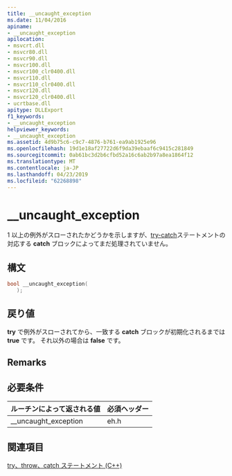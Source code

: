 ```yaml
---
title: __uncaught_exception
ms.date: 11/04/2016
apiname:
- __uncaught_exception
apilocation:
- msvcrt.dll
- msvcr80.dll
- msvcr90.dll
- msvcr100.dll
- msvcr100_clr0400.dll
- msvcr110.dll
- msvcr110_clr0400.dll
- msvcr120.dll
- msvcr120_clr0400.dll
- ucrtbase.dll
apitype: DLLExport
f1_keywords:
- __uncaught_exception
helpviewer_keywords:
- __uncaught_exception
ms.assetid: 4d9b75c6-c9c7-4876-b761-ea9ab1925e96
ms.openlocfilehash: 19d1e18af27722d6f9da39ebaaf6c9415c281849
ms.sourcegitcommit: 0ab61bc3d2b6cfbd52a16c6ab2b97a8ea1864f12
ms.translationtype: MT
ms.contentlocale: ja-JP
ms.lasthandoff: 04/23/2019
ms.locfileid: "62268898"
---
```

# <a name="__uncaught_exception"></a>__uncaught_exception

1 以上の例外がスローされたかどうかを示しますが、[try-catch](../../cpp/try-throw-and-catch-statements-cpp.md)ステートメントの対応する **catch** ブロックによってまだ処理されていません。

## <a name="syntax"></a>構文

```cpp
bool __uncaught_exception(
   );
```

## <a name="return-value"></a>戻り値

**try** で例外がスローされてから、一致する **catch** ブロックが初期化されるまでは **true** です。 それ以外の場合は **false** です。

## <a name="remarks"></a>Remarks

## <a name="requirements"></a>必要条件

|ルーチンによって返される値|必須ヘッダー|
|-------------|---------------------|
|__uncaught_exception|eh.h|

## <a name="see-also"></a>関連項目

[try、throw、catch ステートメント (C++)](../../cpp/try-throw-and-catch-statements-cpp.md)<br/>
